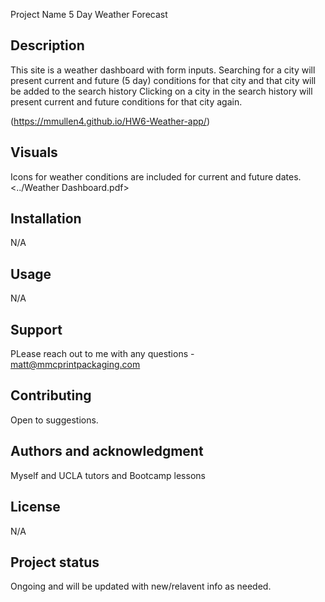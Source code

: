 Project Name
5 Day Weather Forecast

## Description
This site is a weather dashboard with form inputs.  Searching for a city will present current and future (5 day) conditions for that city and that city will be added to the search history
Clicking on a city in the search history will present current and future conditions for that city again.


(https://mmullen4.github.io/HW6-Weather-app/)

## Visuals
Icons for weather conditions are included for current and future dates.
<../Weather Dashboard.pdf>

## Installation
N/A

## Usage
N/A

## Support
PLease reach out to me with any questions -
matt@mmcprintpackaging.com

## Contributing
Open to suggestions.

## Authors and acknowledgment
Myself and UCLA tutors and Bootcamp lessons

## License
N/A

## Project status
Ongoing and will be updated with new/relavent info as needed.
